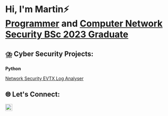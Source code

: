 <h1>Hi, I'm Martin⚡ <br/><a href="https://github.com/martinmathurine">Programmer</a> and <a href="https://www.linkedin.com/in/martinmathurine/">Computer Network Security BSc 2023 Graduate</a></h1>

<h2> ⛈️ Cyber Security Projects:</h2>
<!--
- <b>Data Structures and Algorithms Practice</b>
  - [PLACEHOLDER - Practising DS & Algos in Python](https://github.com/martinmathurine/Algorithms-Practice)
- <b>Full Stack Web App Security</b>
  - [PLACEHOLDER](https://github.com/martinmathurine/Full-Stack-Web-App)
- <b>PowerShell</b>
  - PLACEHOLDER -->
<b>Python</b>

[Network Security EVTX Log Analyser](https://github.com/martinmathurine/Network-Security-EVTX-Log-Analyser)
<!-- - <b>C#</b>
  - PLACEHOLDER -->

<h2> 🌐 Let's Connect:</h2>

[<img align="left" alt="MartinMathurine | LinkedIn" width="22px" src="https://cdn.jsdelivr.net/npm/simple-icons@v3/icons/linkedin.svg" />][linkedin]

[linkedin]: https://linkedin.com/in/martinmathurine

<!--
**martinmathurine/martinmathurine** is a ✨ _special_ ✨ repository because its `README.md` (this file) appears on your GitHub profile.

Here are some ideas to get you started:

- 🔭 I’m currently working on ...
- 🌱 I’m currently learning ...
- 👯 I’m looking to collaborate on ...
- 🤔 I’m looking for help with ...
- 💬 Ask me about ...
- 📫 How to reach me: ...
- 😄 Pronouns: ...
- ⚡ Fun fact: ...
-->
